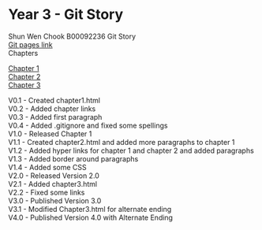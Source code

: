 # Year 3 - Git Story
Shun Wen Chook
B00092236
Git Story
<br>
<a href="https://shunwenchook.github.io/year3-story-2018/"> Git pages link </a>
<br>
Chapters

[Chapter 1](chapter1.html) <br>
[Chapter 2](chapter2.html) <br>
[Chapter 3](chapter3.html) <br>

V0.1 - Created chapter1.html <br>
V0.2 - Added chapter links <br>
V0.3 - Added first paragraph <br>
V0.4 - Added .gitignore and fixed some spellings <br>
V1.0 - Released Chapter 1 <br>
V1.1 - Created chapter2.html and added more paragraphs to chapter 1 <br>
V1.2 - Added hyper links for chapter 1 and chapter 2 and added paragraphs <br>
V1.3 - Added border around paragraphs <br>
V1.4 - Added some CSS <br>
V2.0 - Released Version 2.0 <br>
V2.1 - Added chapter3.html <br>
V2.2 - Fixed some links <br>
V3.0 - Published Version 3.0 <br>
V3.1 - Modified Chapter3.html for alternate ending <br>
V4.0 - Published Version 4.0 with Alternate Ending